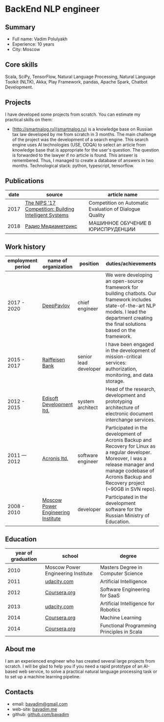 # BackEnd NLP engineer

## Summary

* Full name: Vadim Polulyakh
* Experience: 10 years
* City: Moscow

## Core skills

Scala, SciPy, TensorFlow, Natural Language Processing, Natural Language Toolkit (NLTK), Akka, Play Framework, pandas, Apache Spark, Chatbot Development.

## Projects

I have developed some projects from scratch. You can estimate my practical skills on them:

* [http://smartnalog.ru](smartnalog.ru) is a knowledge base on Russian tax law developed by me from scratch in 3 months. The main challenge of the project was the development of a search engine. This search engine uses AI technologies (USE, ODQA) to select an article from knowledge base that is appropriate for the user's question. The question is forwarded to the lawyer if no article is found. This answer is remembered. Thus, I managed to create a database of answers in two months. Technological stack: python, typescript, tensorflow.

## Publications

| date | source | article name |
| --- | --- | --- |
| 2017 | [The NIPS '17 Competition: Building Intelligent Systems](https://docs.google.com/viewer?a=v&pid=sites&srcid=Y2hhbGVhcm4ub3JnfHdvcmtzaG9wfGd4Ojc5ZjI4MGYzMDE2MzU4NjQ) | Competition on Automatic Evaluation of Dialogue Quality |
| 2018 | [Радио Медиаметрикс](https://radio.mediametrics.ru/dossier/14112/) | МАШИННОЕ ОБУЧЕНИЕ В ЮРИСПРУДЕНЦИИ |

## Work history

| employment period | name of organization | position | duties/achievements |
| --- | --- | --- | --- |
| 2017 - 2020 | [DeepPavlov](http://ipavlov.ai/) | chief engineer | We were developing an open-source framework for building chatbots. Our framework includes state-of-the-art NLP models. I lead the department creating the final solutions based on the framework. |
| 2015 - 2017 | [Raiffeisen Bank](https://www.raiffeisen.ru) | senior lead developer | I have been engaged in the development of mission-critical services: authorization, monitoring, and data storage. |
| 2012 - 2015 | [Edisoft Development ltd.](https://ediweb.com) | system architect | Head of the research, development and prototyping architecture of electronic document interchange services. |
| 2011 — 2012 | [Acronis ltd.](http://www.acronis.com) | software engineer | Participated in the development of Acronis Backup and Recovery for Linux as a regular developer. Moreover, I was a release manager and manage codebase of Acronis Backup and Recovery project (~90GB in SVN repo). |
| 2008 - 2010 | [Moscow Power Engineering Institute](https://mpei.ru/lang/en/Pages/default.aspx) | developer | Participated in the development software for the Russian Ministry of Education. |

## Education

| year of graduation | school | degree |
| --- | --- | --- |
| 2010          | Moscow Power Engineering Institute | Masters Degree in Computer Science |
| 2011          | [udacity.com](https://www.udacity.com)                                          | Artificial Intelligence |
| 2012          | [Coursera.org](https://www.coursera.org)                                        | Software Engineering for SaaS |
| 2013          | [udacity.com](https://www.udacity.com)                                          | Artificial Intelligence for Robotics |
| 2014          | [Coursera.org](https://www.coursera.org)                                        | Machine Learning |
| 2014          | [Coursera.org](https://www.coursera.org)                                        | Functional Programming Principles in Scala |

## About me

I am an experienced engineer who has created several large projects from scratch. I will be glad to help you if you need a rapid prototype of an AI-based web service, to solve a practical natural language processing task or to set up a machine learning pipeline.
  
## Contacts

* email: [bavadim@gmail.com](mailto:bavadim@gmail.com)
* web-site: [bavadim.me](http://bavadim.me)
* github: [github.com/bavadim](https://github.com/bavadim/)
